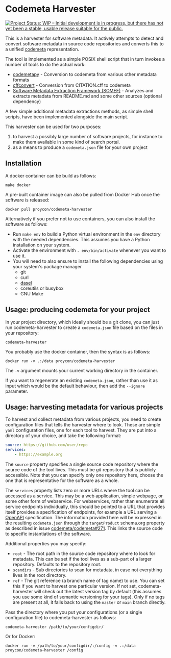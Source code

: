 # Codemeta Harvester

[![Project Status: WIP – Initial development is in progress, but there has not yet been a stable, usable release suitable for the public.](https://www.repostatus.org/badges/latest/wip.svg)](https://www.repostatus.org/#wip)

This is a harvester for software metadata. It actively attempts to detect and
convert software metadata in source code repositories and converts this to a
unified [codemeta](https://codemeta.github.io) representation.

The tool is implemented as a simple POSIX shell script that in turn invokes a number of tools to
do the actual work:

* [codemetapy](https://github.com/proycon/codemetapy) - Conversion to codemeta from various other metadata formats
* [cffconvert](https://github.com/citation-file-format/cff-converter-python) - Conversion from CITATION.cff to codemeta
* [Software Metadata Extraction Framework (SOMEF)](https://github.com/KnowledgeCaptureAndDiscovery/somef) - Analyzes and extracts metadata from README.md and some other sources (optional dependency)

A few simple additional metadata extractions methods, as simple shell scripts, have been implemented alongside the main script.

This harvester can be used for two purposes:

1. to harvest a possibly large number of software projects, for instance to make them available in some kind of search portal.
2. as a means to produce a `codemeta.json` file for your own project

## Installation

A docker container can be build as follows:

``make docker``

A pre-built container image can also be pulled from Docker Hub once the software is released:

``docker pull proycon/codemeta-harvester``

Alternatively if you prefer not to use containers, you can also install the
software as follows:

* Run ``make env`` to build a Python virtual environment in the `env` directory with the needed dependencies. This assumes you have a Python installation on your system.
* Activate the environment with `. env/bin/activate` whenever you want to use it.
* You will need to also ensure to install the following dependencies using your system's package manager
    * git
    * curl
    * [dasel](https://github.com/TomWright/dasel)
    * coreutils or busybox
    * GNU Make

## Usage: producing codemeta for your project

In your project directory, which ideally should be a git clone, you can just run codemeta-harvester to create a `codemeta.json`
file based on the files in your repository:

`codemeta-harvester`

You probably use the docker container, then the syntax is as follows:

`docker run -v .:/data proycon/codemeta-harvester`

The `-v` argument mounts your current working directory in the container.

If you want to regenerate an existing ``codemeta.json``, rather than use it as input which would be the default
behaviour, then add the ``--ignore`` parameter.

## Usage: harvesting metadata for various projects

To harvest and collect metadata from various projects, you need to create configuration files that tells the harvester
where to look. These are simple ``yaml`` configuration files, one for each tool to harvest. They are put into a directory of your choice, and take the following format:

```yaml
source: https://github.com/user/repo
services:
    - https://example.org
```

The ``source`` property specifies a single source code repository where the source code of the tool lives. This must be  *git* repository that is publicly accessible.  Note that you can specify only one repository here, choose the one that is representative for the software as a whole.

The ``services`` property lists zero or more URLs where the tool can be accessed as a service. This may be a web application, simple webpage, or some other form of webservice. For webservices, rather than enumerate all service endpoints individually, this should be pointed to a URL that provides itself provides a specification of endpoints, for example a URL serving a [OpenAPI](https://www.openapis.org/) specification. The information provided here will be expressed in the resulting `codemeta.json` through the ``targetProduct`` schema.org property as described in issue [codemeta/codemeta#271](https://github.com/codemeta/codemeta/issues/271). This links the source code to specific instantiations of the software.

Additional properties you may specify:

* ``root`` - The root path in the source code repository where to look for metadata. This can be set if the tool lives
    as a sub-part of a larger repository. Defaults to the repository root.
* `scandirs` - Sub directories to scan for metadata, in case not everything lives in the root directory.
* `ref` - The git reference (a branch name of tag name) to use. You can set this if you want to harvest one particular
    version. If not set, codemeta-harvester will check out the latest
    version tag by default (this assumes you use some kind of semantic versioning for your tags). Only if no tags are present at all, it
    falls back to using the `master` or `main` branch directly.

Pass the directory where you put your configurations (or a single configuration file) to codemeta-harvester as follows:

`codemeta-harvester /path/to/your/configdir/`

Or for Docker:

`docker run -v /path/to/your/configdir/:/config -v .:/data proycon/codemeta-harvester /config`





